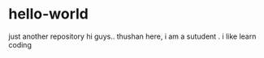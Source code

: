 # hello-world
just another repository
hi guys..
thushan here, i am a sutudent . i like learn coding
